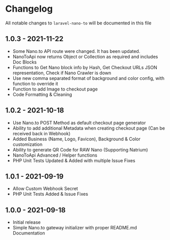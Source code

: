 # Changelog

All notable changes to `laravel-nano-to` will be documented in this file

## 1.0.3 - 2021-11-22

- Some Nano.to API route were changed. It has been updated.
- NanoToApi now returns Object or Collection as required and includes Doc Blocks
- Functions to Get Nano block info by Hash, Get Checkout URLs JSON representation, Check if Nano Crawler is down
- Use new comma separated format of background and color config, with function to override it
- Function to add Image to checkout page
- Code Formatting & Cleaning

## 1.0.2 - 2021-10-18

- Use Nano.to POST Method as default checkout page generator
- Ability to add additional Metadata when creating checkout page (Can be received back in Webhook)
- Added Business (Name, Logo, Favicon), Background & Color customization
- Ability to generate QR Code for RAW Nano (Supporting Natrium)
- NanoToApi Advanced / Helper functions
- PHP Unit Tests Updated & Added with multiple Issue Fixes

## 1.0.1 - 2021-09-19

- Allow Custom Webhook Secret
- PHP Unit Tests Added & Issue Fixes

## 1.0.0 - 2021-09-18

- Initial release
- Simple Nano.to gateway initializer with proper README.md Documentation
